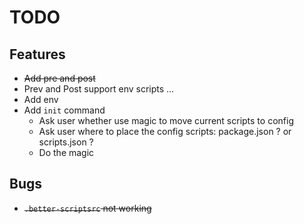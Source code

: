 # TODO

## Features

- ~~Add pre and post~~
- Prev and Post support env scripts ...
- Add env
- Add `init` command
  - Ask user whether use magic to move current scripts to config
  - Ask user where to place the config scripts: package.json ? or scripts.json ?
  - Do the magic

## Bugs

- ~~`.better-scriptsrc` not working~~
